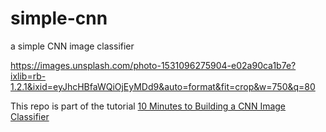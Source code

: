 # simple-cnn
a simple CNN image classifier

https://images.unsplash.com/photo-1531096275904-e02a90ca1b7e?ixlib=rb-1.2.1&ixid=eyJhcHBfaWQiOjEyMDd9&auto=format&fit=crop&w=750&q=80

This repo is part of the tutorial [10 Minutes to Building a CNN Image Classifier]()
